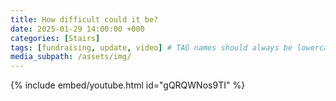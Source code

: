 ```yaml
---
title: How difficult could it be?
date: 2025-01-29 14:00:00 +000
categories: [Stairs]
tags: [fundraising, update, video] # TAG names should always be lowercase
media_subpath: /assets/img/
---
```


{% include embed/youtube.html id="gQRQWNos9TI" %}
